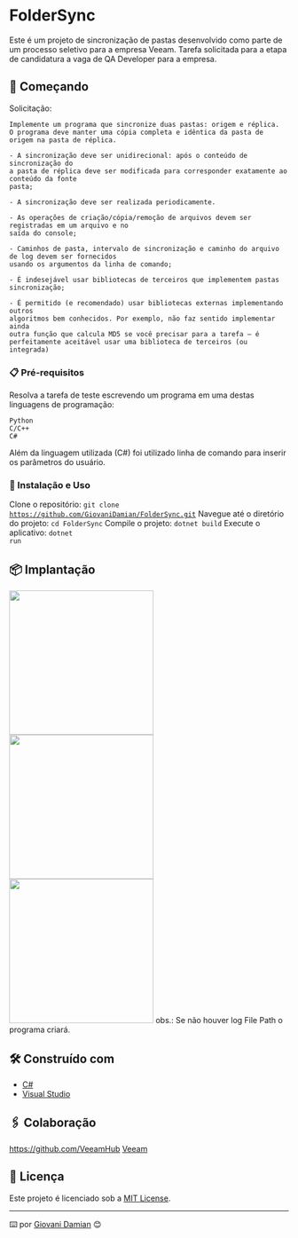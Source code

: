 # FolderSync
Este é um projeto de sincronização de pastas desenvolvido como parte de um processo seletivo para a empresa Veeam.
Tarefa solicitada para a etapa de candidatura a vaga de QA Developer para a empresa.

## 🚀 Começando
Solicitação:
```
Implemente um programa que sincronize duas pastas: origem e réplica. 
O programa deve manter uma cópia completa e idêntica da pasta de origem na pasta de réplica.

- A sincronização deve ser unidirecional: após o conteúdo de sincronização do
a pasta de réplica deve ser modificada para corresponder exatamente ao conteúdo da fonte
pasta;

- A sincronização deve ser realizada periodicamente.

- As operações de criação/cópia/remoção de arquivos devem ser registradas em um arquivo e no
saída do console;

- Caminhos de pasta, intervalo de sincronização e caminho do arquivo de log devem ser fornecidos
usando os argumentos da linha de comando;

- É indesejável usar bibliotecas de terceiros que implementem pastas
sincronização;

- É permitido (e recomendado) usar bibliotecas externas implementando outros
algoritmos bem conhecidos. Por exemplo, não faz sentido implementar ainda
outra função que calcula MD5 se você precisar para a tarefa – é
perfeitamente aceitável usar uma biblioteca de terceiros (ou integrada)
```

### 📋 Pré-requisitos

Resolva a tarefa de teste escrevendo um programa em uma destas linguagens de programação:
```
Python
C/C++
C#
```

Além da linguagem utilizada (C#) foi utilizado linha de comando para inserir os parâmetros do usuário.

### 🔧 Instalação e Uso

Clone o repositório:
<code>git clone https://github.com/GiovaniDamian/FolderSync.git</code>
Navegue até o diretório do projeto:
<code>cd FolderSync</code>
Compile o projeto:
<code>dotnet build</code>
Execute o aplicativo:
<code>dotnet run</code>

## 📦 Implantação

<img height="260em" src="https://github.com/GiovaniDamian/FolderSync/assets/60575219/65fcac49-9221-451b-88f4-776e14622f17"/></br>
<img height="260em" src="https://github.com/GiovaniDamian/FolderSync/assets/60575219/4aaf42f9-2620-49c9-92f9-41f493112c8b"/></br>
<img height="260em" src="https://github.com/GiovaniDamian/FolderSync/assets/60575219/54d77302-b58c-44d6-8ab4-11c6b2155999"/>
obs.: Se não houver log File Path o programa criará.

## 🛠️ Construído com

* [C#]([https://maven.apache.org/](https://learn.microsoft.com/pt-br/dotnet/csharp/))
* [Visual Studio]([http://www.dropwizard.io/1.0.2/docs/](https://visualstudio.microsoft.com/pt-br/))

## 🖇️ Colaboração

https://github.com/VeeamHub
<a href="https://www.veeam.com/br">Veeam</a>


## 📄 Licença

Este projeto é licenciado sob a <a href="LICENSE">MIT License</a>.


---
⌨️ por [Giovani Damian]([https://gist.github.com/lohhans](https://github.com/GiovaniDamian)https://github.com/GiovaniDamian) 😊
